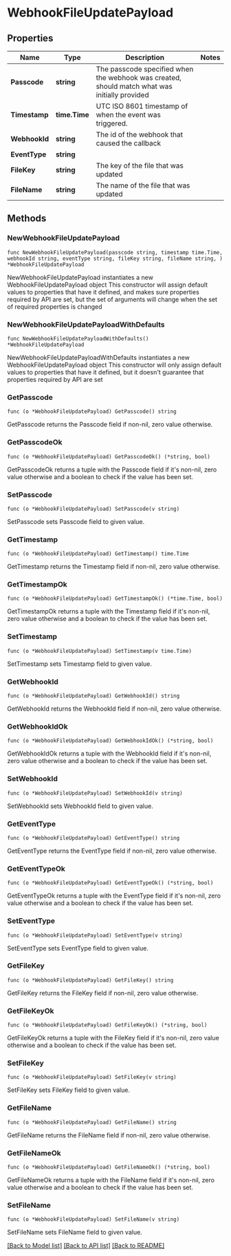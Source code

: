 # WebhookFileUpdatePayload

## Properties

Name | Type | Description | Notes
------------ | ------------- | ------------- | -------------
**Passcode** | **string** | The passcode specified when the webhook was created, should match what was initially provided | 
**Timestamp** | **time.Time** | UTC ISO 8601 timestamp of when the event was triggered. | 
**WebhookId** | **string** | The id of the webhook that caused the callback | 
**EventType** | **string** |  | 
**FileKey** | **string** | The key of the file that was updated | 
**FileName** | **string** | The name of the file that was updated | 

## Methods

### NewWebhookFileUpdatePayload

`func NewWebhookFileUpdatePayload(passcode string, timestamp time.Time, webhookId string, eventType string, fileKey string, fileName string, ) *WebhookFileUpdatePayload`

NewWebhookFileUpdatePayload instantiates a new WebhookFileUpdatePayload object
This constructor will assign default values to properties that have it defined,
and makes sure properties required by API are set, but the set of arguments
will change when the set of required properties is changed

### NewWebhookFileUpdatePayloadWithDefaults

`func NewWebhookFileUpdatePayloadWithDefaults() *WebhookFileUpdatePayload`

NewWebhookFileUpdatePayloadWithDefaults instantiates a new WebhookFileUpdatePayload object
This constructor will only assign default values to properties that have it defined,
but it doesn't guarantee that properties required by API are set

### GetPasscode

`func (o *WebhookFileUpdatePayload) GetPasscode() string`

GetPasscode returns the Passcode field if non-nil, zero value otherwise.

### GetPasscodeOk

`func (o *WebhookFileUpdatePayload) GetPasscodeOk() (*string, bool)`

GetPasscodeOk returns a tuple with the Passcode field if it's non-nil, zero value otherwise
and a boolean to check if the value has been set.

### SetPasscode

`func (o *WebhookFileUpdatePayload) SetPasscode(v string)`

SetPasscode sets Passcode field to given value.


### GetTimestamp

`func (o *WebhookFileUpdatePayload) GetTimestamp() time.Time`

GetTimestamp returns the Timestamp field if non-nil, zero value otherwise.

### GetTimestampOk

`func (o *WebhookFileUpdatePayload) GetTimestampOk() (*time.Time, bool)`

GetTimestampOk returns a tuple with the Timestamp field if it's non-nil, zero value otherwise
and a boolean to check if the value has been set.

### SetTimestamp

`func (o *WebhookFileUpdatePayload) SetTimestamp(v time.Time)`

SetTimestamp sets Timestamp field to given value.


### GetWebhookId

`func (o *WebhookFileUpdatePayload) GetWebhookId() string`

GetWebhookId returns the WebhookId field if non-nil, zero value otherwise.

### GetWebhookIdOk

`func (o *WebhookFileUpdatePayload) GetWebhookIdOk() (*string, bool)`

GetWebhookIdOk returns a tuple with the WebhookId field if it's non-nil, zero value otherwise
and a boolean to check if the value has been set.

### SetWebhookId

`func (o *WebhookFileUpdatePayload) SetWebhookId(v string)`

SetWebhookId sets WebhookId field to given value.


### GetEventType

`func (o *WebhookFileUpdatePayload) GetEventType() string`

GetEventType returns the EventType field if non-nil, zero value otherwise.

### GetEventTypeOk

`func (o *WebhookFileUpdatePayload) GetEventTypeOk() (*string, bool)`

GetEventTypeOk returns a tuple with the EventType field if it's non-nil, zero value otherwise
and a boolean to check if the value has been set.

### SetEventType

`func (o *WebhookFileUpdatePayload) SetEventType(v string)`

SetEventType sets EventType field to given value.


### GetFileKey

`func (o *WebhookFileUpdatePayload) GetFileKey() string`

GetFileKey returns the FileKey field if non-nil, zero value otherwise.

### GetFileKeyOk

`func (o *WebhookFileUpdatePayload) GetFileKeyOk() (*string, bool)`

GetFileKeyOk returns a tuple with the FileKey field if it's non-nil, zero value otherwise
and a boolean to check if the value has been set.

### SetFileKey

`func (o *WebhookFileUpdatePayload) SetFileKey(v string)`

SetFileKey sets FileKey field to given value.


### GetFileName

`func (o *WebhookFileUpdatePayload) GetFileName() string`

GetFileName returns the FileName field if non-nil, zero value otherwise.

### GetFileNameOk

`func (o *WebhookFileUpdatePayload) GetFileNameOk() (*string, bool)`

GetFileNameOk returns a tuple with the FileName field if it's non-nil, zero value otherwise
and a boolean to check if the value has been set.

### SetFileName

`func (o *WebhookFileUpdatePayload) SetFileName(v string)`

SetFileName sets FileName field to given value.



[[Back to Model list]](../README.md#documentation-for-models) [[Back to API list]](../README.md#documentation-for-api-endpoints) [[Back to README]](../README.md)


